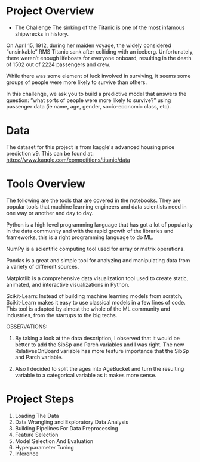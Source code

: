 # Project Overview



* The Challenge
The sinking of the Titanic is one of the most infamous shipwrecks in history.

On April 15, 1912, during her maiden voyage, the widely considered “unsinkable” RMS Titanic sank after colliding with an iceberg. Unfortunately, there weren’t enough lifeboats for everyone onboard, resulting in the death of 1502 out of 2224 passengers and crew.

While there was some element of luck involved in surviving, it seems some groups of people were more likely to survive than others.

In this challenge, we ask you to build a predictive model that answers the question: “what sorts of people were more likely to survive?” using passenger data (ie name, age, gender, socio-economic class, etc).

# Data

The dataset for this project is from kaggle's advanced housing price prediction v9. This can be found at: https://www.kaggle.com/competitions/titanic/data

# Tools Overview
The following are the tools that are covered in the notebooks. They are popular tools that machine learning engineers and data scientists need in one way or another and day to day.

Python is a high level programming language that has got a lot of popularity in the data community and with the rapid growth of the libraries and frameworks, this is a right programming language to do ML.

NumPy is a scientific computing tool used for array or matrix operations.

Pandas is a great and simple tool for analyzing and manipulating data from a variety of different sources.

Matplotlib is a comprehensive data visualization tool used to create static, animated, and interactive visualizations in Python.

Scikit-Learn: Instead of building machine learning models from scratch, Scikit-Learn makes it easy to use classical models in a few lines of code. This tool is adapted by almost the whole of the ML community and industries, from the startups to the big techs.

OBSERVATIONS:

1) By taking a look at the data description, I observed that it would be better to add the SibSp and Parch variables and I was right. The new RelativesOnBoard variable has more feature importance that the SibSp and Parch variable.

2) Also I decided to split the ages into AgeBucket and turn the resulting variable to a categorical variable as it makes more sense.


#  Project Steps

1. Loading The Data
2. Data Wrangling and Exploratory Data Analysis
3. Building Pipelines For Data Preprocessing 
4. Feature Selection
5. Model Selection And Evaluation
6. Hyperparameter Tuning
7. Inference




